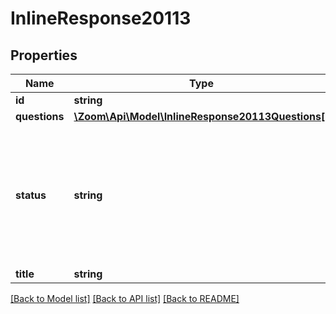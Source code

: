 # InlineResponse20113

## Properties
Name | Type | Description | Notes
------------ | ------------- | ------------- | -------------
**id** | **string** | Meeting Poll ID | [optional] 
**questions** | [**\Zoom\Api\Model\InlineResponse20113Questions[]**](InlineResponse20113Questions.md) | Array of Polls | [optional] 
**status** | **string** | Status of the Meeting Poll:&lt;br&gt;&#x60;notstart&#x60; - Poll not started&lt;br&gt;&#x60;started&#x60; - Poll started&lt;br&gt;&#x60;ended&#x60; - Poll ended&lt;br&gt;&#x60;sharing&#x60; - Sharing poll results | [optional] 
**title** | **string** | Title for the poll. | [optional] 

[[Back to Model list]](../README.md#documentation-for-models) [[Back to API list]](../README.md#documentation-for-api-endpoints) [[Back to README]](../README.md)


